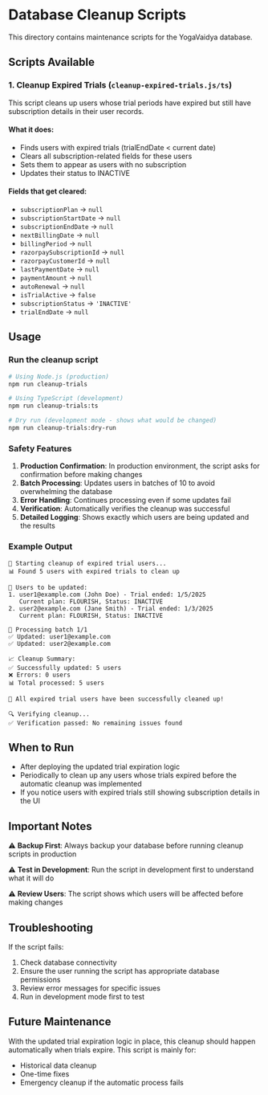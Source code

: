 # Database Cleanup Scripts

This directory contains maintenance scripts for the YogaVaidya database.

## Scripts Available

### 1. Cleanup Expired Trials (`cleanup-expired-trials.js/ts`)

This script cleans up users whose trial periods have expired but still have subscription details in their user records.

#### What it does:
- Finds users with expired trials (trialEndDate < current date)
- Clears all subscription-related fields for these users
- Sets them to appear as users with no subscription
- Updates their status to INACTIVE

#### Fields that get cleared:
- `subscriptionPlan` → `null`
- `subscriptionStartDate` → `null`
- `subscriptionEndDate` → `null`
- `nextBillingDate` → `null`
- `billingPeriod` → `null`
- `razorpaySubscriptionId` → `null`
- `razorpayCustomerId` → `null`
- `lastPaymentDate` → `null`
- `paymentAmount` → `null`
- `autoRenewal` → `null`
- `isTrialActive` → `false`
- `subscriptionStatus` → `'INACTIVE'`
- `trialEndDate` → `null`

## Usage

### Run the cleanup script

```bash
# Using Node.js (production)
npm run cleanup-trials

# Using TypeScript (development)
npm run cleanup-trials:ts

# Dry run (development mode - shows what would be changed)
npm run cleanup-trials:dry-run
```

### Safety Features

1. **Production Confirmation**: In production environment, the script asks for confirmation before making changes
2. **Batch Processing**: Updates users in batches of 10 to avoid overwhelming the database
3. **Error Handling**: Continues processing even if some updates fail
4. **Verification**: Automatically verifies the cleanup was successful
5. **Detailed Logging**: Shows exactly which users are being updated and the results

### Example Output

```
🧹 Starting cleanup of expired trial users...
📊 Found 5 users with expired trials to clean up

👥 Users to be updated:
1. user1@example.com (John Doe) - Trial ended: 1/5/2025
   Current plan: FLOURISH, Status: INACTIVE
2. user2@example.com (Jane Smith) - Trial ended: 1/3/2025
   Current plan: FLOURISH, Status: INACTIVE

🔄 Processing batch 1/1
✅ Updated: user1@example.com
✅ Updated: user2@example.com

📈 Cleanup Summary:
✅ Successfully updated: 5 users
❌ Errors: 0 users
📊 Total processed: 5 users

🎉 All expired trial users have been successfully cleaned up!

🔍 Verifying cleanup...
✅ Verification passed: No remaining issues found
```

## When to Run

- After deploying the updated trial expiration logic
- Periodically to clean up any users whose trials expired before the automatic cleanup was implemented
- If you notice users with expired trials still showing subscription details in the UI

## Important Notes

⚠️ **Backup First**: Always backup your database before running cleanup scripts in production

⚠️ **Test in Development**: Run the script in development first to understand what it will do

⚠️ **Review Users**: The script shows which users will be affected before making changes

## Troubleshooting

If the script fails:
1. Check database connectivity
2. Ensure the user running the script has appropriate database permissions
3. Review error messages for specific issues
4. Run in development mode first to test

## Future Maintenance

With the updated trial expiration logic in place, this cleanup should happen automatically when trials expire. This script is mainly for:
- Historical data cleanup
- One-time fixes
- Emergency cleanup if the automatic process fails
